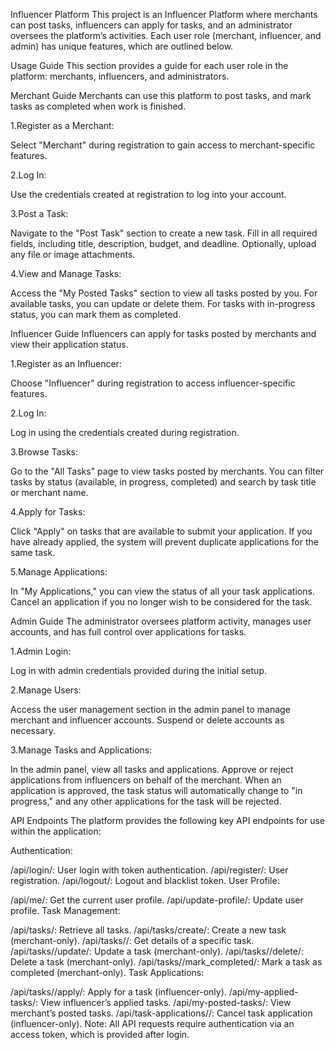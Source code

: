 Influencer Platform
This project is an Influencer Platform where merchants can post tasks, influencers can apply for tasks, and an administrator oversees the platform’s activities. Each user role (merchant, influencer, and admin) has unique features, which are outlined below.

Usage Guide
This section provides a guide for each user role in the platform: merchants, influencers, and administrators.

Merchant Guide
Merchants can use this platform to post tasks, and mark tasks as completed when work is finished.

1.Register as a Merchant:

Select "Merchant" during registration to gain access to merchant-specific features.

2.Log In:

Use the credentials created at registration to log into your account.

3.Post a Task:

Navigate to the "Post Task" section to create a new task. Fill in all required fields, including title, description, budget, and deadline.
Optionally, upload any file or image attachments.

4.View and Manage Tasks:

Access the "My Posted Tasks" section to view all tasks posted by you.
For available tasks, you can update or delete them.
For tasks with in-progress status, you can mark them as completed.


Influencer Guide
Influencers can apply for tasks posted by merchants and view their application status.

1.Register as an Influencer:

Choose "Influencer" during registration to access influencer-specific features.

2.Log In:

Log in using the credentials created during registration.

3.Browse Tasks:

Go to the "All Tasks" page to view tasks posted by merchants.
You can filter tasks by status (available, in progress, completed) and search by task title or merchant name.

4.Apply for Tasks:

Click "Apply" on tasks that are available to submit your application.
If you have already applied, the system will prevent duplicate applications for the same task.

5.Manage Applications:

In "My Applications," you can view the status of all your task applications.
Cancel an application if you no longer wish to be considered for the task.

Admin Guide
The administrator oversees platform activity, manages user accounts, and has full control over applications for tasks.

1.Admin Login:

Log in with admin credentials provided during the initial setup.

2.Manage Users:

Access the user management section in the admin panel to manage merchant and influencer accounts.
Suspend or delete accounts as necessary.

3.Manage Tasks and Applications:

In the admin panel, view all tasks and applications.
Approve or reject applications from influencers on behalf of the merchant.
When an application is approved, the task status will automatically change to "in progress," and any other applications for the task will be rejected.


API Endpoints
The platform provides the following key API endpoints for use within the application:

Authentication:

/api/login/: User login with token authentication.
/api/register/: User registration.
/api/logout/: Logout and blacklist token.
User Profile:

/api/me/: Get the current user profile.
/api/update-profile/: Update user profile.
Task Management:

/api/tasks/: Retrieve all tasks.
/api/tasks/create/: Create a new task (merchant-only).
/api/tasks/<id>/: Get details of a specific task.
/api/tasks/<id>/update/: Update a task (merchant-only).
/api/tasks/<id>/delete/: Delete a task (merchant-only).
/api/tasks/<id>/mark_completed/: Mark a task as completed (merchant-only).
Task Applications:

/api/tasks/<id>/apply/: Apply for a task (influencer-only).
/api/my-applied-tasks/: View influencer’s applied tasks.
/api/my-posted-tasks/: View merchant’s posted tasks.
/api/task-applications/<id>/: Cancel task application (influencer-only).
Note: All API requests require authentication via an access token, which is provided after login.